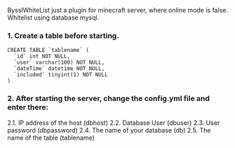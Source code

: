 BysslWhiteList just a plugin for minecraft server, where online mode is false. Whitelist using database mysql.

### 1. Create a table before starting.
```
CREATE TABLE `tablename` (
  `id` int NOT NULL,
  `user` varchar(100) NOT NULL,
  `dateTime` datetime NOT NULL,
  `included` tinyint(1) NOT NULL
)
```
### 2. After starting the server, change the config.yml file and enter there:
 2.1. IP address of the host (dbhost)
 2.2. Database User (dbuser)
 2.3. User password (dbpassword)
 2.4. The name of your database (db)
 2.5. The name of the table (tablename)
